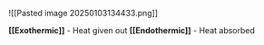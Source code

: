 ![[Pasted image 20250103134433.png]]

**[[Exothermic]]** - Heat given out
**[[Endothermic]]** - Heat absorbed
